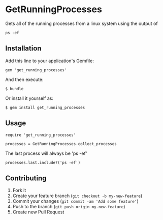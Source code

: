 # GetRunningProcesses

Gets all of the running processes from a linux system using the output of

    ps -ef

## Installation

Add this line to your application's Gemfile:

    gem 'get_running_processes'

And then execute:

    $ bundle

Or install it yourself as:

    $ gem install get_running_processes

## Usage

    require 'get_running_processes'

    processes = GetRunningProcesses.collect_processes

The last process will always be 'ps -ef'

    processes.last.include?('ps -ef')

## Contributing

1. Fork it
2. Create your feature branch (`git checkout -b my-new-feature`)
3. Commit your changes (`git commit -am 'Add some feature'`)
4. Push to the branch (`git push origin my-new-feature`)
5. Create new Pull Request
